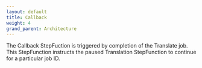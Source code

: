 ```yaml
---
layout: default
title: Callback
weight: 4
grand_parent: Architecture
---
```


<!--
Copyright Amazon.com, Inc. or its affiliates. All Rights Reserved.
SPDX-License-Identifier: MIT-0
-->

The Callback StepFuction is triggered by completion of the Translate job. This StepFunction instructs the paused Translation StepFunction to continue for a particular job ID.